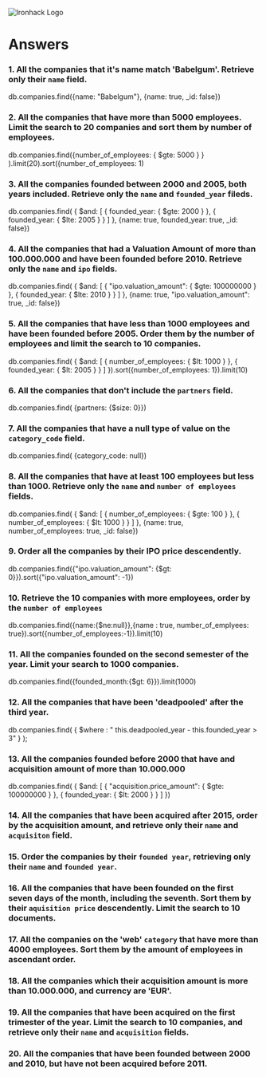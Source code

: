 ![Ironhack Logo](https://i.imgur.com/1QgrNNw.png)

# Answers

### 1. All the companies that it's name match 'Babelgum'. Retrieve only their `name` field.
db.companies.find({name: "Babelgum"}, {name: true, _id: false})


### 2. All the companies that have more than 5000 employees. Limit the search to 20 companies and sort them by **number of employees**.

db.companies.find({number_of_employees: { $gte: 5000 } } ).limit(20).sort({number_of_employees: 1)

### 3. All the companies founded between 2000 and 2005, both years included. Retrieve only the `name` and `founded_year` fileds.

db.companies.find( { $and: [ { founded_year: { $gte: 2000 } }, { founded_year: { $lte: 2005 } } ] }, {name: true, founded_year: true, _id: false})

### 4. All the companies that had a Valuation Amount of more than 100.000.000 and have been founded before 2010. Retrieve only the `name` and `ipo` fields.

 db.companies.find( { $and: [ { "ipo.valuation_amount": { $gte: 100000000 } }, { founded_year: { $lte: 2010 } } ] }, {name: true, "ipo.valuation_amount": true, _id: false})

### 5. All the companies that have less than 1000 employees and have been founded before 2005. Order them by the number of employees and limit the search to 10 companies.

 db.companies.find( { $and: [ { number_of_employees: { $lt: 1000 } }, { founded_year: { $lt: 2005 } } ] }).sort({number_of_employees: 1}).limit(10)

### 6. All the companies that don't include the `partners` field.

db.companies.find( {partners: {$size: 0}})

### 7. All the companies that have a null type of value on the `category_code` field.

db.companies.find( {category_code: null})

### 8. All the companies that have at least 100 employees but less than 1000. Retrieve only the `name` and `number of employees` fields.

 db.companies.find( { $and: [ { number_of_employees: { $gte: 100 } }, { number_of_employees: { $lt: 1000 } } ] }, {name: true, number_of_employees: true, _id: false})

### 9. Order all the companies by their IPO price descendently.

db.companies.find({"ipo.valuation_amount": {$gt: 0}}).sort({"ipo.valuation_amount": -1})

### 10. Retrieve the 10 companies with more employees, order by the `number of employees`

db.companies.find({name:{$ne:null}},{name : true, number_of_emplyees: true}).sort({number_of_employees:-1}).limit(10) 

### 11. All the companies founded on the second semester of the year. Limit your search to 1000 companies.

db.companies.find({founded_month:{$gt: 6}}).limit(1000)  

### 12. All the companies that have been 'deadpooled' after the third year.

db.companies.find( { $where : " this.deadpooled_year - this.founded_year > 3" } );

### 13. All the companies founded before 2000 that have and acquisition amount of more than 10.000.000

db.companies.find( { $and: [ { "acquisition.price_amount": { $gte: 100000000 } }, { founded_year: { $lt: 2000 } } ] })

### 14. All the companies that have been acquired after 2015, order by the acquisition amount, and retrieve only their `name` and `acquisiton` field.

<!-- Your Code Goes Here -->

### 15. Order the companies by their `founded year`, retrieving only their `name` and `founded year`.

<!-- Your Code Goes Here -->

### 16. All the companies that have been founded on the first seven days of the month, including the seventh. Sort them by their `aquisition price` descendently. Limit the search to 10 documents.

<!-- Your Code Goes Here -->

### 17. All the companies on the 'web' `category` that have more than 4000 employees. Sort them by the amount of employees in ascendant order.

<!-- Your Code Goes Here -->

### 18. All the companies which their acquisition amount is more than 10.000.000, and currency are 'EUR'.

<!-- Your Code Goes Here -->

### 19. All the companies that have been acquired on the first trimester of the year. Limit the search to 10 companies, and retrieve only their `name` and `acquisition` fields.

<!-- Your Code Goes Here -->

### 20. All the companies that have been founded between 2000 and 2010, but have not been acquired before 2011.

<!-- Your Code Goes Here -->

